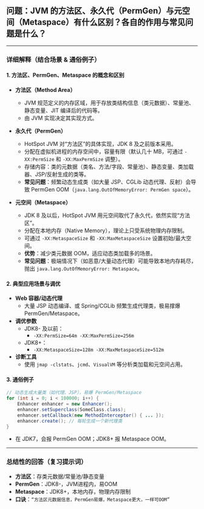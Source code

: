 ## 问题：JVM 的方法区、永久代（PermGen）与元空间（Metaspace）有什么区别？各自的作用与常见问题是什么？

---

### 详细解释（结合场景 & 通俗例子）

#### 1. 方法区、PermGen、Metaspace 的概念和区别

- **方法区（Method Area）**
  - JVM 规范定义的内存区域，用于存放类结构信息（类元数据）、常量池、静态变量、JIT 编译后的代码等。
  - 由 JVM 实现决定其实现方式。

- **永久代（PermGen）**
  - HotSpot JVM 对“方法区”的具体实现，JDK 8 及之前版本采用。
  - 分配在虚拟机进程的内存空间中，容量有限（默认几十 MB，可通过 `-XX:PermSize` 和 `-XX:MaxPermSize` 调整）。
  - 存储内容：类的元数据（类名、方法/字段、常量池）、静态变量、类加载器、JSP/反射生成的类等。
  - **常见问题**：频繁动态生成类（如大量 JSP、CGLib 动态代理、反射）会导致 PermGen OOM（`java.lang.OutOfMemoryError: PermGen space`）。

- **元空间（Metaspace）**
  - JDK 8 及以后，HotSpot JVM 用元空间取代了永久代，依然实现“方法区”。
  - 分配在本地内存（Native Memory），理论上只受系统物理内存限制。
  - 可通过 `-XX:MetaspaceSize` 和 `-XX:MaxMetaspaceSize` 设置初始/最大空间。
  - **优势**：减少类元数据 OOM，适应动态类加载多的场景。  
  - **常见问题**：极端情况下（如恶意/大量动态代理）可能导致本地内存耗尽，抛出 `java.lang.OutOfMemoryError: Metaspace`。

#### 2. 典型应用场景与调优

- **Web 容器/动态代理**
  - 大量 JSP 动态编译、或 Spring/CGLib 频繁生成代理类，极易撑爆 PermGen/Metaspace。
- **调优参数**
  - JDK8- 及以前：
    - `-XX:PermSize=64m -XX:MaxPermSize=256m`
  - JDK8+：
    - `-XX:MetaspaceSize=128m -XX:MaxMetaspaceSize=512m`
- **诊断工具**
  - 使用 `jmap -clstats`、`jcmd`、`VisualVM` 等分析类加载和元空间占用。

#### 3. 通俗例子

```java
// 动态生成大量类（如代理、JSP），易爆 PermGen/Metaspace
for (int i = 0; i < 100000; i++) {
    Enhancer enhancer = new Enhancer();
    enhancer.setSuperclass(SomeClass.class);
    enhancer.setCallback(new MethodInterceptor() { ... });
    enhancer.create(); // 每轮生成一个新代理类
}
```
- 在 JDK7，会报 PermGen OOM；JDK8+ 报 Metaspace OOM。

---

### 总结性的回答（复习提示词）

- **方法区**：存类元数据/常量池/静态变量
- **PermGen**：JDK8-，JVM进程内，易OOM
- **Metaspace**：JDK8+，本地内存，物理内存限制
- **口诀**：`“方法区元数据信息，PermGen易爆，Metaspace更大，一样可OOM”`